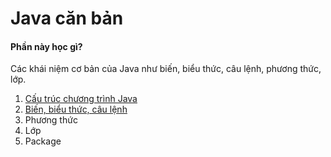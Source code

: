 # Java căn bản

#### Phần này học gì?
Các khái niệm cơ bản của Java như biến, biểu thức, câu lệnh, phương thức, lớp.

1. [Cấu trúc chương trình Java](project-structure)
1. [Biến, biểu thức, câu lệnh](statement)
1. Phương thức
1. Lớp
1. Package
